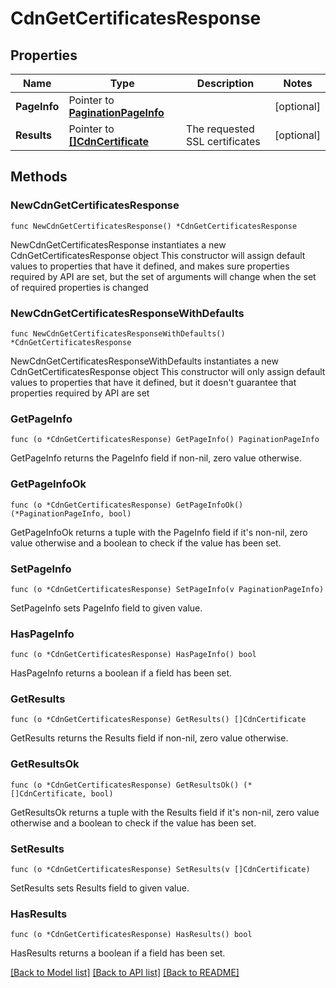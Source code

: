 # CdnGetCertificatesResponse

## Properties

Name | Type | Description | Notes
------------ | ------------- | ------------- | -------------
**PageInfo** | Pointer to [**PaginationPageInfo**](paginationPageInfo.md) |  | [optional] 
**Results** | Pointer to [**[]CdnCertificate**](cdnCertificate.md) | The requested SSL certificates | [optional] 

## Methods

### NewCdnGetCertificatesResponse

`func NewCdnGetCertificatesResponse() *CdnGetCertificatesResponse`

NewCdnGetCertificatesResponse instantiates a new CdnGetCertificatesResponse object
This constructor will assign default values to properties that have it defined,
and makes sure properties required by API are set, but the set of arguments
will change when the set of required properties is changed

### NewCdnGetCertificatesResponseWithDefaults

`func NewCdnGetCertificatesResponseWithDefaults() *CdnGetCertificatesResponse`

NewCdnGetCertificatesResponseWithDefaults instantiates a new CdnGetCertificatesResponse object
This constructor will only assign default values to properties that have it defined,
but it doesn't guarantee that properties required by API are set

### GetPageInfo

`func (o *CdnGetCertificatesResponse) GetPageInfo() PaginationPageInfo`

GetPageInfo returns the PageInfo field if non-nil, zero value otherwise.

### GetPageInfoOk

`func (o *CdnGetCertificatesResponse) GetPageInfoOk() (*PaginationPageInfo, bool)`

GetPageInfoOk returns a tuple with the PageInfo field if it's non-nil, zero value otherwise
and a boolean to check if the value has been set.

### SetPageInfo

`func (o *CdnGetCertificatesResponse) SetPageInfo(v PaginationPageInfo)`

SetPageInfo sets PageInfo field to given value.

### HasPageInfo

`func (o *CdnGetCertificatesResponse) HasPageInfo() bool`

HasPageInfo returns a boolean if a field has been set.

### GetResults

`func (o *CdnGetCertificatesResponse) GetResults() []CdnCertificate`

GetResults returns the Results field if non-nil, zero value otherwise.

### GetResultsOk

`func (o *CdnGetCertificatesResponse) GetResultsOk() (*[]CdnCertificate, bool)`

GetResultsOk returns a tuple with the Results field if it's non-nil, zero value otherwise
and a boolean to check if the value has been set.

### SetResults

`func (o *CdnGetCertificatesResponse) SetResults(v []CdnCertificate)`

SetResults sets Results field to given value.

### HasResults

`func (o *CdnGetCertificatesResponse) HasResults() bool`

HasResults returns a boolean if a field has been set.


[[Back to Model list]](../README.md#documentation-for-models) [[Back to API list]](../README.md#documentation-for-api-endpoints) [[Back to README]](../README.md)


